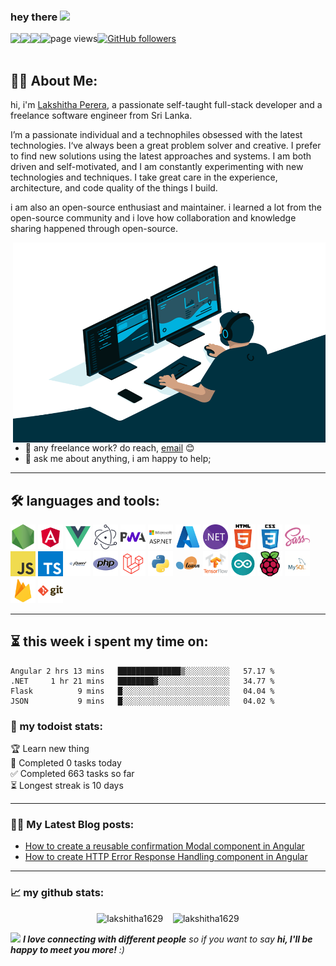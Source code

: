 ### hey there <img src="https://media.giphy.com/media/hvRJCLFzcasrR4ia7z/giphy.gif" width="25px">

<a href="https://twitter.com/lakshitha1629">
  <img align="left" src="https://img.shields.io/badge/twitter-%231DA1F2.svg?&style=for-the-badge&logo=twitter&logoColor=white" height=25>
</a> 
<a href="https://www.linkedin.com/in/lakshitha1629/">
  <img align="left" src="https://img.shields.io/badge/linkedin-%230077B5.svg?&style=for-the-badge&logo=linkedin&logoColor=white" height=25>
</a> 
<a href="https://medium.com/@lakshitha1629">
  <img align="left" src="https://img.shields.io/badge/medium-%2312100E.svg?&style=for-the-badge&logo=medium&logoColor=white" height=25>
</a>
<a href="https://github.com/lakshitha1629">
  <img align="left" src="https://komarev.com/ghpvc/?username=lakshitha1629" alt="page views" />
</a>
<a href="https://github.com/lakshitha1629?tab=followers">
  <img alt="GitHub followers" src="https://img.shields.io/github/followers/lakshitha1629?color=green&logo=github">
</a>
<br />
<br />

## 👨‍💻 About Me:

hi, i'm [Lakshitha Perera](https://lakshitha1629.github.io), a passionate self-taught full-stack developer and a freelance software engineer from Sri Lanka.

I’m a passionate individual and a technophiles obsessed with the latest technologies. I‘ve always been a great problem solver and creative. I prefer to find new solutions using the latest approaches and systems. I am both driven and self-motivated, and I am constantly experimenting with new technologies and techniques. I take great care in the experience, architecture, and code quality of the things I build.

i am also an open-source enthusiast and maintainer. i learned a lot from the open-source community and i love how collaboration and knowledge sharing happened through open-source.

  <img align="right" alt="GIF" src="https://github.com/lakshitha1629/lakshitha1629/blob/master/code.gif?raw=true" width="500" height="320" />
  
- 💼 any freelance work? do reach, [email](mailto:lakshitha1629@gmail.com) 😊
- 💬 ask me about anything, i am happy to help;
<hr>

## 🛠️ languages and tools:

<p>
<img height="40" src="https://raw.githubusercontent.com/github/explore/80688e429a7d4ef2fca1e82350fe8e3517d3494d/topics/nodejs/nodejs.png">
<img height="40" src="https://raw.githubusercontent.com/github/explore/80688e429a7d4ef2fca1e82350fe8e3517d3494d/topics/angular/angular.png">
<img height="40" src="https://raw.githubusercontent.com/github/explore/80688e429a7d4ef2fca1e82350fe8e3517d3494d/topics/vue/vue.png">
<img height="40" src="https://raw.githubusercontent.com/github/explore/80688e429a7d4ef2fca1e82350fe8e3517d3494d/topics/electron/electron.png">
<img height="40" src="https://raw.githubusercontent.com/github/explore/80688e429a7d4ef2fca1e82350fe8e3517d3494d/topics/pwa/pwa.png">
<img height="40" src="https://raw.githubusercontent.com/github/explore/80688e429a7d4ef2fca1e82350fe8e3517d3494d/topics/aspnet/aspnet.png">
<img height="40" src="https://raw.githubusercontent.com/github/explore/eaef8552d8b082ffafe2bfc8a5023d47da904aac/topics/azure/azure.png">
<img height="40" src="https://raw.githubusercontent.com/github/explore/93d8a67084f94b2a444e510199a6e7622e5b09a3/topics/dotnet/dotnet.png">
<img height="40" src="https://raw.githubusercontent.com/github/explore/80688e429a7d4ef2fca1e82350fe8e3517d3494d/topics/html/html.png">
<img height="40" src="https://raw.githubusercontent.com/github/explore/80688e429a7d4ef2fca1e82350fe8e3517d3494d/topics/css/css.png">
<img height="40" src="https://raw.githubusercontent.com/github/explore/80688e429a7d4ef2fca1e82350fe8e3517d3494d/topics/sass/sass.png">
<img height="40" src="https://raw.githubusercontent.com/github/explore/80688e429a7d4ef2fca1e82350fe8e3517d3494d/topics/javascript/javascript.png">
<img height="40" src="https://raw.githubusercontent.com/github/explore/80688e429a7d4ef2fca1e82350fe8e3517d3494d/topics/typescript/typescript.png">
<img height="40" src="https://raw.githubusercontent.com/github/explore/80688e429a7d4ef2fca1e82350fe8e3517d3494d/topics/jquery/jquery.png">
<img height="40" src="https://raw.githubusercontent.com/github/explore/80688e429a7d4ef2fca1e82350fe8e3517d3494d/topics/php/php.png">
<img height="40" src="https://raw.githubusercontent.com/github/explore/56a826d05cf762b2b50ecbe7d492a839b04f3fbf/topics/laravel/laravel.png">
<img height="40" src="https://raw.githubusercontent.com/github/explore/80688e429a7d4ef2fca1e82350fe8e3517d3494d/topics/python/python.png">
<img height="40" src="https://raw.githubusercontent.com/github/explore/80688e429a7d4ef2fca1e82350fe8e3517d3494d/topics/scikit-learn/scikit-learn.png">
<img height="40" src="https://raw.githubusercontent.com/github/explore/80688e429a7d4ef2fca1e82350fe8e3517d3494d/topics/tensorflow/tensorflow.png">
<img height="40" src="https://raw.githubusercontent.com/github/explore/80688e429a7d4ef2fca1e82350fe8e3517d3494d/topics/arduino/arduino.png">
<img height="40" src="https://raw.githubusercontent.com/github/explore/80688e429a7d4ef2fca1e82350fe8e3517d3494d/topics/raspberry-pi/raspberry-pi.png">
<img height="40" src="https://raw.githubusercontent.com/github/explore/80688e429a7d4ef2fca1e82350fe8e3517d3494d/topics/mysql/mysql.png">
<img height="40" src="https://raw.githubusercontent.com/github/explore/80688e429a7d4ef2fca1e82350fe8e3517d3494d/topics/firebase/firebase.png">
<img height="40" src="https://raw.githubusercontent.com/github/explore/80688e429a7d4ef2fca1e82350fe8e3517d3494d/topics/git/git.png">
</p>
<hr>

## ⏳ this week i spent my time on:

<!--START_SECTION:waka-->

```text
Angular 2 hrs 13 mins   ██████████████▒░░░░░░░░░░   57.17 %
.NET     1 hr 21 mins   ████████▓░░░░░░░░░░░░░░░░   34.77 %
Flask          9 mins   █░░░░░░░░░░░░░░░░░░░░░░░░   04.04 %
JSON           9 mins   █░░░░░░░░░░░░░░░░░░░░░░░░   04.02 %
```

<!--END_SECTION:waka-->

### 🚧 my todoist stats:

<!-- TODO-IST:START -->

🏆 Learn new thing  
🌸 Completed 0 tasks today  
✅ Completed 663 tasks so far  
⏳ Longest streak is 10 days

<!-- TODO-IST:END -->
<hr>

### ✍🏻 My Latest Blog posts:

<!-- BLOG-POST-LIST:START -->

- [How to create a reusable confirmation Modal component in Angular](https://lakshitha1629.medium.com/how-to-create-a-reusable-confirmation-modal-component-in-angular-a199fbc9cd05)
- [How to create HTTP Error Response Handling component in Angular](https://lakshitha1629.medium.com/how-to-create-http-error-response-handling-component-in-angular-7b03b3de0dd9)
<!-- BLOG-POST-LIST:END -->
<hr>

### 📈 my github stats:

<p align="center"> 
  <img src="https://github-readme-stats.vercel.app/api?username=lakshitha1629&show_icons=true&theme=gotham" alt="lakshitha1629" />
  &nbsp;&nbsp;
  <img src="https://github-readme-stats.vercel.app/api/top-langs/?username=lakshitha1629&layout=compact&theme=gotham" alt="lakshitha1629" />
<p>

<img src="https://media.giphy.com/media/LnQjpWaON8nhr21vNW/giphy.gif" width="60"> <em><b>I love connecting with different people</b> so if you want to say <b>hi, I'll be happy to meet you more!</b> :)</em>
